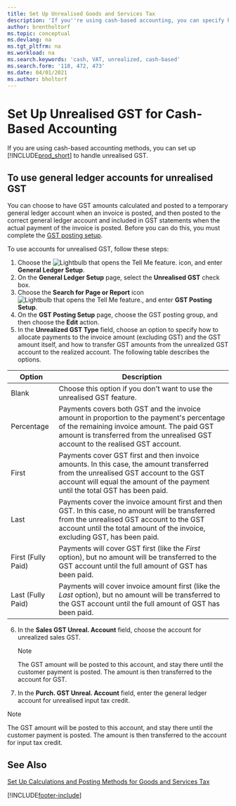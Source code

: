 ```yaml
---
title: Set Up Unrealised Goods and Services Tax
description: 'If you''re using cash-based accounting, you can specify how to handle unrealised GST for sales and purchases.'
author: brentholtorf
ms.topic: conceptual
ms.devlang: na
ms.tgt_pltfrm: na
ms.workload: na
ms.search.keywords: 'cash, VAT, unrealized, cash-based'
ms.search.form: '118, 472, 473'
ms.date: 04/01/2021
ms.author: bholtorf
---
```


# <a name="set-up-unrealized-vat-for-cash-based-accounting"></a>Set Up Unrealised GST for Cash-Based Accounting

If you are using cash-based accounting methods, you can set up [!INCLUDE[prod_short](includes/prod_short.md)] to handle unrealised GST.

## <a name="to-use-general-ledger-accounts-for-unrealized-vat"></a>To use general ledger accounts for unrealised GST

You can choose to have GST amounts calculated and posted to a temporary general ledger account when an invoice is posted, and then posted to the correct general ledger account and included in GST statements when the actual payment of the invoice is posted. Before you can do this, you must complete the [GST posting setup](finance-setup-vat.md).

To use accounts for unrealised GST, follow these steps:

1. Choose the ![Lightbulb that opens the Tell Me feature.](media/ui-search/search_small.png "Tell me what you want to do") icon, and enter **General Ledger Setup**.
2. On the **General Ledger Setup** page, select the **Unrealised GST** check box.
3. Choose the **Search for Page or Report** icon ![Lightbulb that opens the Tell Me feature.](media/ui-search/search_small.png "Tell me what you want to do"), and enter **GST Posting Setup**.
4. On the **GST Posting Setup** page, choose the GST posting group, and then choose the **Edit** action.
5. In the **Unrealized GST Type** field, choose an option to specify how to allocate payments to the invoice amount (excluding GST) and the GST amount itself, and how to transfer GST amounts from the unrealized GST account to the realized account. The following table describes the options.

| Option | Description |
| --- | --- |
| Blank | Choose this option if you don't want to use the unrealised GST feature. |
| Percentage | Payments covers both GST and the invoice amount in proportion to the payment's percentage of the remaining invoice amount. The paid GST amount is transferred from the unrealised GST account to the realised GST account. |
| First | Payments cover GST first and then invoice amounts. In this case, the amount transferred from the unrealised GST account to the GST account will equal the amount of the payment until the total GST has been paid. |
| Last | Payments cover the invoice amount first and then GST. In this case, no amount will be transferred from the unrealised GST account to the GST account until the total amount of the invoice, excluding GST, has been paid. |
| First (Fully Paid) | Payments will cover GST first (like the _First_ option), but no amount will be transferred to the GST account until the full amount of GST has been paid. |
| Last (Fully Paid) | Payments will cover invoice amount first (like the _Last_ option), but no amount will be transferred to the GST account until the full amount of GST has been paid. |

6. In the **Sales GST Unreal. Account** field, choose the account for unrealized sales GST.

    > [!NOTE]  
    > The GST amount will be posted to this account, and stay there until the customer payment is posted. The amount is then transferred to the account for GST.
7. In the **Purch. GST Unreal. Account** field, enter the general ledger account for unrealised input tax credit.

> [!NOTE]  
> The GST amount will be posted to this account, and stay there until the customer payment is posted. The amount is then transferred to the account for input tax credit.

## <a name="see-also"></a>See Also
[Set Up Calculations and Posting Methods for Goods and Services Tax](finance-setup-vat.md)

[!INCLUDE[footer-include](includes/footer-banner.md)]
